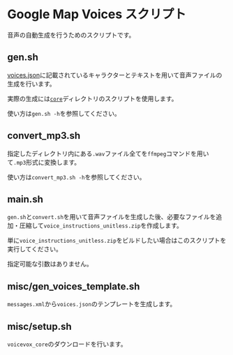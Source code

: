 # Google Map Voices スクリプト

音声の自動生成を行うためのスクリプトです。

## gen.sh

[voices.json](../data/voices.json)に記載されているキャラクターとテキストを用いて音声ファイルの生成を行います。

実際の生成には[`core`](../core)ディレクトリのスクリプトを使用します。

使い方は`gen.sh -h`を参照してください。

## convert_mp3.sh

指定したディレクトリ内にある`.wav`ファイル全てを`ffmpeg`コマンドを用いて`.mp3`形式に変換します。

使い方は`convert_mp3.sh -h`を参照してください。

## main.sh

`gen.sh`と`convert.sh`を用いて音声ファイルを生成した後、必要なファイルを追加・圧縮して`voice_instructions_unitless.zip`を作成します。

単に`voice_instructions_unitless.zip`をビルドしたい場合はこのスクリプトを実行してください。

指定可能な引数はありません。

## misc/gen_voices_template.sh

`messages.xml`から`voices.json`のテンプレートを生成します。

## misc/setup.sh

`voicevox_core`のダウンロードを行います。
